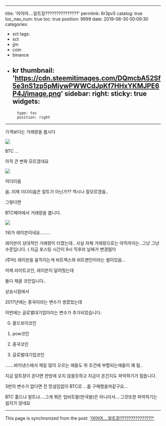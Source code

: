 
---
title: '어어어....알트장???????????????'
permlink: 6r3pv5
catalog: true
toc_nav_num: true
toc: true
position: 9999
date: 2019-06-30 00:09:30
categories:
- sct
tags:
- sct
- jjm
- coin
- binance
- kr
thumbnail: 'https://cdn.steemitimages.com/DQmcbA52Sf5e3nS1zp5pMiywPWWCdJpKf7HHxYKMJPE6P4J/image.png'
sidebar:
    right:
        sticky: true
widgets:
    -
        type: toc
        position: right
---


가격보다는 거래량을 봅시다

![](https://cdn.steemitimages.com/DQmcbA52Sf5e3nS1zp5pMiywPWWCdJpKf7HHxYKMJPE6P4J/image.png)


BTC ...

아직 큰 변화 모르겠네요

![](https://cdn.steemitimages.com/DQmX4FJBbZMXK29yutUpozQUYj7BzmUM4Y1ysEGZCXELFPm/image.png)

이더리움

음..이제 이더리움은 알트가 아닌가?? 역시나 잘모르겠음..

그렇다면

BTC페어에서 거래량을 봅니다.

![](https://cdn.steemitimages.com/DQmPHBmwr6WWd4CY1k45V6mjLL2dGCayx546LYbRy4fHAyp/image.png)

1위가 레이븐이네요........

레이븐이 상대적인 거래량이 터졌는데.. 사실 자체 거래량으로는  아직까지는..그냥 그냥 수준입니다.
 ( 지금 포스팅 시간이 9시 직후라 날짜가 변경됨!!)

(루머) 레이븐을 움직이는게 비트렉스와 비트맨인이라는 썰이있음...



어제 라이트코인, 레이븐이 달려줬는데

둘다 채굴 코인입니다..


상승시점에서  

2017년에는 중국이라는 변수가 생겼었는데

이번에는 글로벌대기업이라는 변수가 추가되었습니다. 

0. 올드보이코인

1. pow코인

2. 중국코인

3. 글로벌대기업코인


.......바이낸스에서 제일 많이 오르는 애들도 위 조건에 부합되는애들이 꽤 됨..



지금 알트장이 온다면 한방에 오지 않을듯하고 지금이 온건지도 파악하기가 힘듭니다.

3번의 변수가 없다면 전 망설임없이 BTC로 ...를 구매했을꺼같구요...

BTC 홀드냐 알트냐....그게 뭐든 업비트발(한국발)은 아니라서....그것또한 파악하기는 쉽지가 않네요

- - -

This page is synchronized from the post: ['어어어....알트장???????????????'](https://steemit.com/@virus707/6r3pv5)
